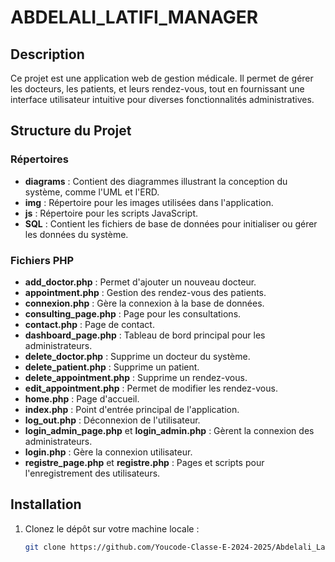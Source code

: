 # ABDELALI_LATIFI_MANAGER

## Description
Ce projet est une application web de gestion médicale. Il permet de gérer les docteurs, les patients, et leurs rendez-vous, tout en fournissant une interface utilisateur intuitive pour diverses fonctionnalités administratives.

## Structure du Projet

### Répertoires
- **diagrams** : Contient des diagrammes illustrant la conception du système, comme l'UML et l'ERD.
- **img** : Répertoire pour les images utilisées dans l'application.
- **js** : Répertoire pour les scripts JavaScript.
- **SQL** : Contient les fichiers de base de données pour initialiser ou gérer les données du système.

### Fichiers PHP
- **add_doctor.php** : Permet d'ajouter un nouveau docteur.
- **appointment.php** : Gestion des rendez-vous des patients.
- **connexion.php** : Gère la connexion à la base de données.
- **consulting_page.php** : Page pour les consultations.
- **contact.php** : Page de contact.
- **dashboard_page.php** : Tableau de bord principal pour les administrateurs.
- **delete_doctor.php** : Supprime un docteur du système.
- **delete_patient.php** : Supprime un patient.
- **delete_appointment.php** : Supprime un rendez-vous.
- **edit_appointment.php** : Permet de modifier les rendez-vous.
- **home.php** : Page d'accueil.
- **index.php** : Point d'entrée principal de l'application.
- **log_out.php** : Déconnexion de l'utilisateur.
- **login_admin_page.php** et **login_admin.php** : Gèrent la connexion des administrateurs.
- **login.php** : Gère la connexion utilisateur.
- **registre_page.php** et **registre.php** : Pages et scripts pour l'enregistrement des utilisateurs.

## Installation

1. Clonez le dépôt sur votre machine locale :
   ```bash
   git clone https://github.com/Youcode-Classe-E-2024-2025/Abdelali_Latifi_manager.git
